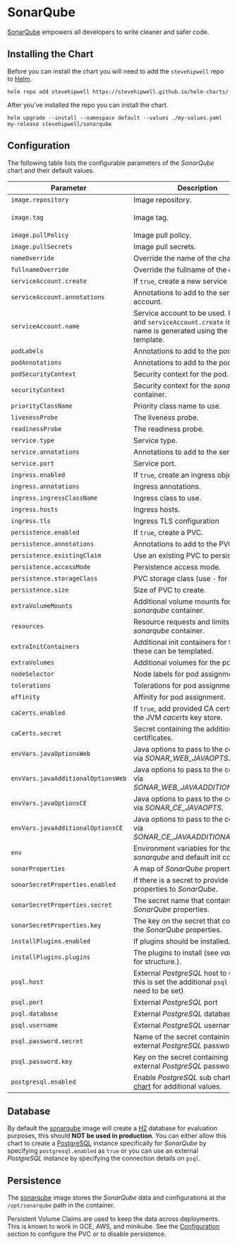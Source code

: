 # SonarQube

[SonarQube](https://www.sonarqube.org/) empowers all developers to write cleaner and safer code.

## Installing the Chart

Before you can install the chart you will need to add the `stevehipwell` repo to [Helm](https://helm.sh/).

```shell
helm repo add stevehipwell https://stevehipwell.github.io/helm-charts/
```

After you've installed the repo you can install the chart.

```shell
helm upgrade --install --namespace default --values ./my-values.yaml my-release stevehipwell/sonarqube
```

## Configuration

The following table lists the configurable parameters of the _SonarQube_ chart and their default values.

| Parameter                          | Description                                                                                                                     | Default                             |
| ---------------------------------- | ------------------------------------------------------------------------------------------------------------------------------- | ----------------------------------- |
| `image.repository`                 | Image repository.                                                                                                               | `sonarqube`                         |
| `image.tag`                        | Image tag.                                                                                                                      | `{{ .Chart.AppVersion }}-community` |
| `image.pullPolicy`                 | Image pull policy.                                                                                                              | `IfNotPresent`                      |
| `image.pullSecrets`                | Image pull secrets.                                                                                                             | `[]`                                |
| `nameOverride`                     | Override the name of the chart.                                                                                                 | `nil`                               |
| `fullnameOverride`                 | Override the fullname of the chart.                                                                                             | `nil`                               |
| `serviceAccount.create`            | If `true`, create a new service account.                                                                                        | `true`                              |
| `serviceAccount.annotations`       | Annotations to add to the service account.                                                                                      | `{}`                                |
| `serviceAccount.name`              | Service account to be used. If not set and `serviceAccount.create` is `true`, a name is generated using the full name template. | `nil`                               |
| `podLabels`                        | Annotations to add to the pod.                                                                                                  | `{}`                                |
| `podAnnotations`                   | Annotations to add to the pod.                                                                                                  | `{}`                                |
| `podSecurityContext`               | Security context for the pod.                                                                                                   | `{ fsGroup: 1000 }`                 |
| `securityContext`                  | Security context for the _sonarqube_ container.                                                                                 | `{ runAsUser: 1000 }`               |
| `priorityClassName`                | Priority class name to use.                                                                                                     | `""`                                |
| `livenessProbe`                    | The liveness probe.                                                                                                             | See _values.yaml_                   |
| `readinessProbe`                   | The readiness probe.                                                                                                            | See _values.yaml_                   |
| `service.type`                     | Service type.                                                                                                                   | `ClusterIP`                         |
| `service.annotations`              | Annotations to add to the service.                                                                                              | `{}`                                |
| `service.port`                     | Service port.                                                                                                                   | `9000`                              |
| `ingress.enabled`                  | If `true`, create an ingress object.                                                                                            | `false`                             |
| `ingress.annotations`              | Ingress annotations.                                                                                                            | `{}`                                |
| `ingress.ingressClassName`         | Ingress class to use.                                                                                                           | `""`                                |
| `ingress.hosts`                    | Ingress hosts.                                                                                                                  | `[]`                                |
| `ingress.tls`                      | Ingress TLS configuration                                                                                                       | `[]`                                |
| `persistence.enabled`              | If `true`, create a PVC.                                                                                                        | `false`                             |
| `persistence.annotations`          | Annotations to add to the PVC.                                                                                                  | `{}`                                |
| `persistence.existingClaim`        | Use an existing PVC to persist data.                                                                                            | `nil`                               |
| `persistence.accessMode`           | Persistence access mode.                                                                                                        | `ReadWriteOnce`                     |
| `persistence.storageClass`         | PVC storage class (use `-` for default).                                                                                        | `standard`                          |
| `persistence.size`                 | Size of PVC to create.                                                                                                          | `8Gi`                               |
| `extraVolumeMounts`                | Additional volume mounts for the _sonarqube_ container.                                                                         | `[]`                                |
| `resources`                        | Resource requests and limits for the _sonarqube_ container.                                                                     | `{}`                                |
| `extraInitContainers`              | Additional init containers for the pod, these can be templated.                                                                 | `[]`                                |
| `extraVolumes`                     | Additional volumes for the pod.                                                                                                 | `[]`                                |
| `nodeSelector`                     | Node labels for pod assignment.                                                                                                 | `{}`                                |
| `tolerations`                      | Tolerations for pod assignment.                                                                                                 | `[]`                                |
| `affinity`                         | Affinity for pod assignment.                                                                                                    | `{}`                                |
| `caCerts.enabled`                  | If `true`, add provided CA certificates to the JVM _cacerts_ key store.                                                         | `false`                             |
| `caCerts.secret`                   | Secret containing the additional CA certificates.                                                                               | `nil`                               |
| `envVars.javaOptionsWeb`           | Java options to pass to the container via _SONAR_WEB_JAVAOPTS_.                                                                 | `""`                                |
| `envVars.javaAdditionalOptionsWeb` | Java options to pass to the container via _SONAR_WEB_JAVAADDITIONALOPTS_.                                                       | `""`                                |
| `envVars.javaOptionsCE`            | Java options to pass to the container via _SONAR_CE_JAVAOPTS_.                                                                  | `""`                                |
| `envVars.javaAdditionalOptionsCE`  | Java options to pass to the container via _SONAR_CE_JAVAADDITIONALOPTS_.                                                        | `""`                                |
| `env`                              | Environment variables for the _sonarqube_ and default init containers.                                                          | `[]`                                |
| `sonarProperties`                  | A map of _SonarQube_ properties.                                                                                                | `{}`                                |
| `sonarSecretProperties.enabled`    | If there is a secret to provide properties to _SonarQube_.                                                                      | `false`                             |
| `sonarSecretProperties.secret`     | The secret name that contains the _SonarQube_ properties.                                                                       | `nil`                               |
| `sonarSecretProperties.key`        | The key on the secret that contains the _SonarQube_ properties.                                                                 | `nil`                               |
| `installPlugins.enabled`           | If plugins should be installed.                                                                                                 | `false`                             |
| `installPlugins.plugins`           | The plugins to install (see _values.yaml_ for structure.).                                                                      | `[]`                                |
| `psql.host`                        | External _PostgreSQL_ host to use (if this is set the additional `psql` values need to be set)                                  | `nil`                               |
| `psql.port`                        | External _PostgreSQL_ port                                                                                                      | `nil`                               |
| `psql.database`                    | External _PostgreSQL_ database                                                                                                  | `nil`                               |
| `psql.username`                    | External _PostgreSQL_ username                                                                                                  | `nil`                               |
| `psql.password.secret`             | Name of the secret containing the external _PostgreSQL_ password                                                                | `nil`                               |
| `psql.password.key`                | Key on the secret containing the external _PostgreSQL_ password                                                                 | `nil`                               |
| `postgresql.enabled`               | Enable _PostgreSQL_ sub chart, see [chart](https://hub.helm.sh/charts/bitnami/postgresql/4.2.2) for additional values.          | `false`                             |

## Database

By default the [sonarqube](https://hub.docker.com/_/sonarqube/) image will create a [H2](https://www.h2database.com/html/main.html) database for evaluation purposes, this should **NOT be used in production**. You can either allow this chart to create a [PostgreSQL](https://hub.docker.com/_/postgres) instance specifically for _SonarQube_ by specifying `postgresql.enabled` as `true` or you can use an external _PostgreSQL_ instance by specifying the connection details on `psql`.

## Persistence

The [sonarqube](https://hub.docker.com/_/sonarqube/) image stores the _SonarQube_ data and configurations at the `/opt/sonarqube` path in the container.

Persistent Volume Claims are used to keep the data across deployments. This is known to work in GCE, AWS, and minikube.
See the [Configuration](#configuration) section to configure the PVC or to disable persistence.
